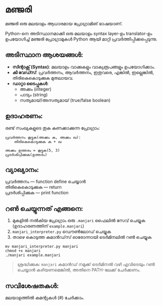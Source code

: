 # മഞ്ജരി
മഞ്ജരി ഒരു മലയാളം ആധാരമായ പ്രോഗ്രാമിങ് ഭാഷയാണ്.

Python-നെ അടിസ്ഥാനമാക്കി ഒരു മലയാളം syntax layer-ഉം translator-ഉം ഉപയോഗിച്ച് മഞ്ജരി പ്രോഗ്രാമുകൾ Python ആയി മാറ്റി പ്രവർത്തിപ്പിക്കപ്പെടുന്നു.

## അടിസ്ഥാന ആശയങ്ങൾ:
* **സിന്റാക്സ് (Syntax)**: മലയാളം വാക്കുകളും വാക്യരൂപങ്ങളും ഉപയോഗിക്കാം.
* **കീ വേഡ്സ്**: പ്രവർത്തനം, ആവർത്തനം, ഇതുവരെ, എങ്കിൽ, ഇല്ലെങ്കിൽ, തിരികെകൊടുക്കുക മുതലായവ.
* **ഡാറ്റാ ടൈപ്പുകൾ**:
    * അക്കം (integer) 
    * പാട്യം (string) 
    * സത്യമായ്/അസത്യമായ് (true/false boolean) 

## ഉദാഹരണം:

രണ്ട് സംഖ്യകളുടെ തുക കണക്കാക്കുന്ന പ്രോഗ്രാം:
```
പ്രവർത്തനം കൂട്ടുക(അക്കം ക, അക്കം ഖ):
    തിരികെകൊടുക്കുക ക + ഖ

അക്കം ഉത്തരം = കൂട്ടുക(5, 3)
പ്രദർശിപ്പിക്കുക(ഉത്തരം)
```

## വ്യാഖ്യാനം:

പ്രവർത്തനം — function define ചെയ്യാൻ  
തിരികെകൊടുക്കുക — return  
പ്രദർശിപ്പിക്കുക — print function  

## റൺ ചെയ്യുന്നത് എങ്ങനെ:
1. മുകളിൽ നൽകിയ പ്രോഗ്രാം ഒരു `.manjari` ഫൈലിൽ സേവ് ചെയ്യുക (ഉദാഹരണത്തിന് `example.manjari`) 
2. `manjari_interpreter.py` ഡൌൺലോഡ് ചെയ്യുക
3. താഴെ കൊടുത്ത കമാൻഡ്‌സ് ഓരോന്നായി ടെർമിനലിൽ റൺ ചെയ്യുക  
```
mv manjari_interpreter.py manjari
chmod +x manjari
./manjari example.manjari
```
> ശ്രദ്ധിക്കുക: `manjari` കമാൻഡ് നമുക്ക് ടെർമിനൽ വഴി എവിടെയും റൺ ചെയ്യാൻ കഴിയണമെങ്കിൽ, അതിനെ PATH-ലേക്ക് ചേർക്കണം.

## സവിശേഷതകൾ:
മലയാളത്തിൽ കമന്റുകൾ (#) ചേർക്കാം.
